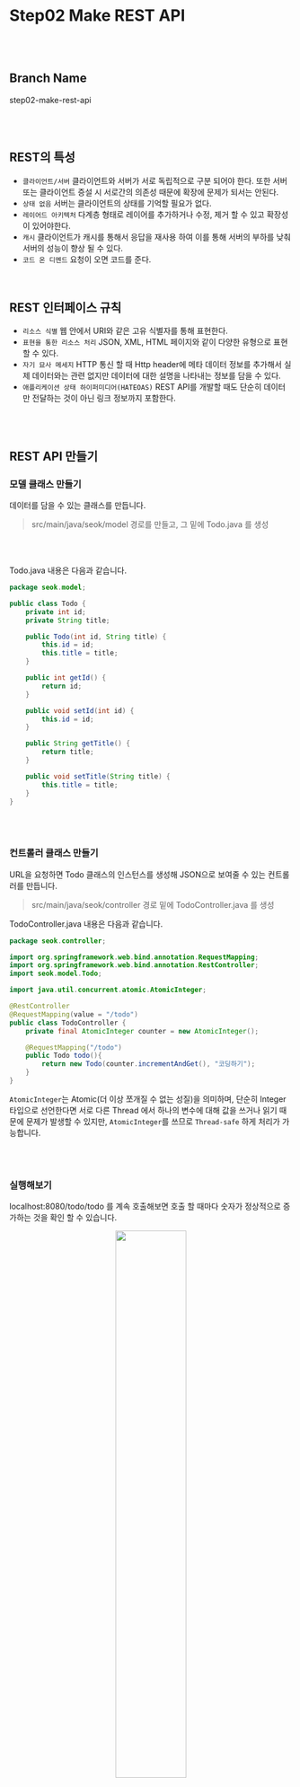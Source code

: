 # Step02 Make REST API

<br><br>

## Branch Name
step02-make-rest-api

<br><br>

## REST의 특성
- `클라이언트/서버` 클라이언트와 서버가 서로 독립적으로 구분 되어야 한다. 또한 서버 또는 클라이언트 증설 시 서로간의 의존성 때문에 확장에 문제가 되서는 안된다.
- `상태 없음` 서버는 클라이언트의 상태를 기억할 필요가 없다.
- `레이어드 아키텍처` 다계층 형태로 레이어를 추가하거나 수정, 제거 할 수 있고 확장성이 있어야한다.
- `캐시` 클라이언트가 캐시를 통해서 응답을 재사용 하여 이를 통해 서버의 부하를 낮춰 서버의 성능이 향상 될 수 있다.
- `코드 온 디멘드` 요청이 오면 코드를 준다.

<br>

## REST 인터페이스 규칙
- `리소스 식별` 웹 안에서 URI와 같은 고유 식별자를 통해 표현한다.
- `표현을 통한 리소스 처리` JSON, XML, HTML 페이지와 같이 다양한 유형으로 표현 할 수 있다.
- `자기 묘사 메세지` HTTP 통신 할 때 Http header에 메타 데이터 정보를 추가해서 실제 데이터와는 관련 없지만 데이터에 대한 설명을 나타내는 정보를 담을 수 있다.
- `애플리케이션 상태 하이퍼미디어(HATEOAS)` REST API를 개발할 때도 단순히 데이터만 전달하는 것이 아닌 링크 정보까지 포함한다.

<br><br>

## REST API 만들기

### 모델 클래스 만들기

데이터를 담을 수 있는 클래스를 만듭니다.

> src/main/java/seok/model 경로를 만들고, 그 밑에 Todo.java 를 생성

<br>

<br>



Todo.java 내용은 다음과 같습니다.

```java
package seok.model;

public class Todo {
    private int id;
    private String title;

    public Todo(int id, String title) {
        this.id = id;
        this.title = title;
    }

    public int getId() {
        return id;
    }

    public void setId(int id) {
        this.id = id;
    }

    public String getTitle() {
        return title;
    }

    public void setTitle(String title) {
        this.title = title;
    }
}
```



<br><br>



### 컨트롤러 클래스 만들기

URL을 요청하면 Todo 클래스의 인스턴스를 생성해 JSON으로 보여줄 수 있는 컨트롤러를 만듭니다.



> src/main/java/seok/controller 경로 밑에 TodoController.java 를 생성

TodoController.java 내용은 다음과 같습니다.

```java
package seok.controller;

import org.springframework.web.bind.annotation.RequestMapping;
import org.springframework.web.bind.annotation.RestController;
import seok.model.Todo;

import java.util.concurrent.atomic.AtomicInteger;

@RestController
@RequestMapping(value = "/todo")
public class TodoController {
    private final AtomicInteger counter = new AtomicInteger();

    @RequestMapping("/todo")
    public Todo todo(){
        return new Todo(counter.incrementAndGet(), "코딩하기");
    }
}
```



`AtomicInteger`는 Atomic(더 이상 쪼개질 수 없는 성질)을 의미하며, 단순히 Integer 타입으로 선언한다면 서로 다른 Thread 에서 하나의 변수에 대해 값을 쓰거나 읽기 때문에 문제가 발생할 수 있지만, `AtomicInteger`를 쓰므로 `Thread-safe` 하게 처리가 가능합니다.


<br><br>


### 실행해보기

localhost:8080/todo/todo 를 계속 호출해보면 호출 할 때마다 숫자가 정상적으로 증가하는 것을 확인 할 수 있습니다.


<div style="text-align: center">
    <img src="./img/step02-1.png" width="50%">
</div>


<div style="text-align: center">
    <img src="./img/step02-2.png" width="50%">    
</div>





## REST API에서 HTTP Method 사용

### 컨트롤러 메서드에 POST 매핑

TodoController.java 에 POST 메서드를 만듭니다.

```java
@PostMapping("/todo")
public Todo registryTodo(@RequestParam(value="todoTitle") String todoTitle){
    return new Todo(counter.incrementAndGet(), todoTitle);
}
```



`/todo/todo`를 엔드 포인트로 합니다.

GET은 Body 가 없어서 URL을 직접 호출 할 수 있지만, POST는 요청의 몸체가 되므로 도구를 사용해서 테스트 해봐야합니다.

여기서는 `Postman`를 사용하도록 하겠습니다.

[Postman 설치하기](https://www.postman.com/downloads/)

<div style="text-align: center">
    <img src="./img/step02-3.png" width="100%">    
</div>

위와 같이 실행하면 결과값을 받아 볼 수 있습니다.



<br><br>



### 응답 헤더 활용하기

ResponseEntity 클래스는 HttpEntity를 상속받은 클래스로 Http 응답에 대한 상태값을 표현 할 수 있습니다.

TodoController.java 에 다음 코드를 추가합니다.



```java
@PostMapping("/todo/response")
public ResponseEntity<Todo> postRegistryTodo(@RequestParam String todoTitle){
    return new ResponseEntity<>(new Todo(counter.incrementAndGet(), todoTitle), HttpStatus.CREATED);
}
```

<div style="text-align: center">
    <img src="./img/step02-4.png" width="100%">    
</div>

결과를 받아보면 `Status: 201 Created` 라는 결과를 받아 볼 수 있습니다.



<br><br>







## HATEOAS를 사용한 URI 정보 표현하기

### HATEOAS 설정

build.gradle 파일에 다음 라이브러리를 추가합니다.

```yaml
dependencies {
	compile 'org.springframework.boot:spring-boot-starter-hateoas'
}
```

<br>

<br>



`ResourceSupport` 클래스를 상속받을 모델 클래스 `TodoResource.java`를 만들도록 하겠습니다.

```java
package seok.model;

import org.springframework.hateoas.ResourceSupport;

public class TodoResource extends ResourceSupport {
    private String title;

    public TodoResource() {

    }

    public TodoResource(String title) {
        this.title = title;
    }

    public String getTitle() {
        return title;
    }

    public void setTitle(String title) {
        this.title = title;
    }
}
```



<br><br>



`Controller`에 다음을 추가하도록 하겠습니다.

```java
import static org.springframework.hateoas.mvc.ControllerLinkBuilder.linkTo;
import static org.springframework.hateoas.mvc.ControllerLinkBuilder.methodOn;

...

@PostMapping("/todo/hateoas")
public ResponseEntity<TodoResource> resourceResponseEntity(@RequestParam String todoTitle){
    TodoResource todoResource = new TodoResource(todoTitle);
    todoResource.add(linkTo(methodOn(TodoController.class).resourceResponseEntity(todoTitle)).withSelfRel());
    return new ResponseEntity<>(todoResource, HttpStatus.OK);
}
```

> todoResource 인스턴스를 생성한 후에 링크 정보 추가를 위해서 linkTo 메서드로 TodoController 클래스의 resourceResponseEntity 메서드를 매핑후, withSelfRel 메서드를 이용해 URL 정보를 만들고 add메서드로 정보를 추가했습니다.



결과는 다음과 같습니다.

<div style="text-align: center">
    <img src="./img/step02-5.png" width="100%">    
</div>







## REST API 문서화

